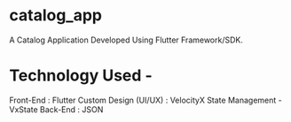 # catalog_app

A Catalog Application Developed Using Flutter Framework/SDK.


# Technology Used -

Front-End : Flutter
Custom Design (UI/UX) : VelocityX
State Management - VxState
Back-End : JSON
